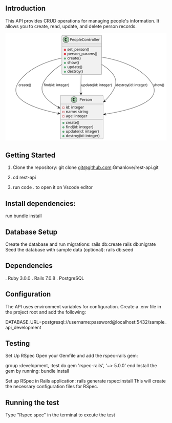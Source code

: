 ## Introduction

This API provides CRUD operations for managing people's information. It allows you to create, read, update, and delete person records.

![Alt Text](images/chatuml-diagram.svg)


## Getting Started

1. Clone the repository:
git clone git@github.com:Gmanlove/rest-api.git

2. cd rest-api

3. run code . to open it on Vscode editor

## Install dependencies:
run bundle install
## Database Setup
Create the database and run migrations:
rails db:create
rails db:migrate
Seed the database with sample data (optional):
rails db:seed

## Dependencies
. Ruby 3.0.0
. Rails 7.0.8
. PostgreSQL
## Configuration
The API uses environment variables for configuration. Create a .env file in the project root and add the following:

DATABASE_URL=postgresql://username:password@localhost:5432/sample_api_development

## Testing

 Set Up RSpec
Open your Gemfile and add the rspec-rails gem:

group :development, :test do
  gem 'rspec-rails', '~> 5.0.0'
end
Install the gem by running: bundle install

Set up RSpec in  Rails application:
rails generate rspec:install
This will create the necessary configuration files for RSpec.

## Running the test 
Type "Rspec spec" in the terminal to excute the test